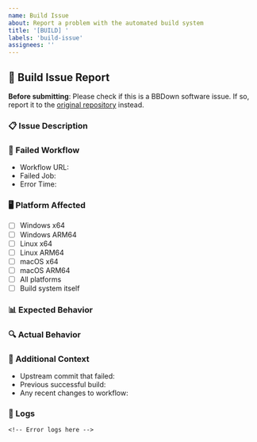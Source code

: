 ```yaml
---
name: Build Issue
about: Report a problem with the automated build system
title: '[BUILD] '
labels: 'build-issue'
assignees: ''
---
```


## 🚨 Build Issue Report

**Before submitting**: Please check if this is a BBDown software issue. If so, report it to the [original repository](https://github.com/nilaoda/BBDown/issues) instead.

### 📋 Issue Description
<!-- Clearly describe the build-related problem -->

### 🔗 Failed Workflow
<!-- Link to the failed GitHub Actions run -->
- Workflow URL: 
- Failed Job: 
- Error Time: 

### 🖥️ Platform Affected
<!-- Check all that apply -->
- [ ] Windows x64
- [ ] Windows ARM64
- [ ] Linux x64
- [ ] Linux ARM64
- [ ] macOS x64
- [ ] macOS ARM64
- [ ] All platforms
- [ ] Build system itself

### 📊 Expected Behavior
<!-- What should have happened? -->

### 🔍 Actual Behavior
<!-- What actually happened? Include error messages if available -->

### 🧰 Additional Context
<!-- Any other information that might help -->
- Upstream commit that failed: 
- Previous successful build: 
- Any recent changes to workflow: 

### 📎 Logs
<!-- Paste relevant error logs or attach screenshots -->
```
<!-- Error logs here -->
```

